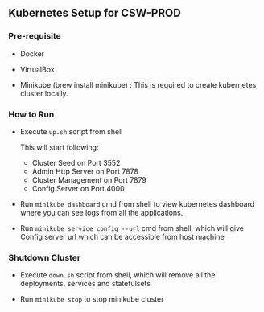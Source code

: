 ## Kubernetes Setup for CSW-PROD

### Pre-requisite

- Docker

- VirtualBox

- Minikube (brew install minikube) : This is required to create kubernetes cluster locally.

### How to Run

- Execute `up.sh` script from shell

    This will start following:
    - Cluster Seed on Port 3552
    - Admin Http Server on Port 7878
    - Cluster Management on Port 7879
    - Config Server on Port 4000

- Run `minikube dashboard` cmd from shell to view kubernetes dashboard where you can see logs from all the applications.

- Run `minikube service config --url` cmd from shell, which will give Config server url which can be accessible from host machine

### Shutdown Cluster

- Execute `down.sh` script from shell, which will remove all the deployments, services and statefulsets

- Run `minikube stop` to stop minikube cluster